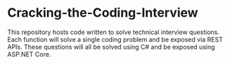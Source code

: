 # Cracking-the-Coding-Interview
This repository hosts code written to solve technical interview questions.  Each function will solve a single coding problem and be exposed via REST APIs.  These questions will all be solved using C# and be exposed using ASP.NET Core.  
